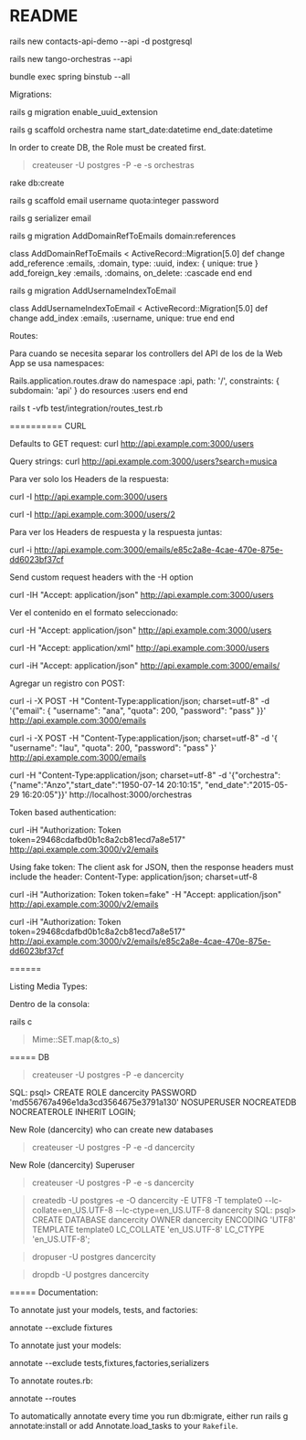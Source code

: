 # README

rails new contacts-api-demo --api -d postgresql

rails new tango-orchestras --api

bundle exec spring binstub --all


Migrations:

rails g migration enable_uuid_extension

rails g scaffold orchestra name start_date:datetime end_date:datetime

In order to create DB, the Role must be created first.
> createuser -U postgres -P -e -s orchestras

rake db:create

rails g scaffold email username quota:integer password

rails g serializer email


rails g migration AddDomainRefToEmails domain:references

class AddDomainRefToEmails < ActiveRecord::Migration[5.0]
  def change
    add_reference :emails, :domain, type: :uuid, index: { unique: true }
    add_foreign_key :emails, :domains, on_delete: :cascade
  end
end


rails g migration AddUsernameIndexToEmail

class AddUsernameIndexToEmail < ActiveRecord::Migration[5.0]
  def change
    add_index :emails, :username, unique: true
  end
end






Routes:

Para cuando se necesita separar los controllers del API de los de la Web App se usa namespaces:

Rails.application.routes.draw do
  namespace :api, path: '/', constraints: { subdomain: 'api' } do
    resources :users
  end
end


rails t -vfb test/integration/routes_test.rb





==========
CURL

Defaults to GET request:
curl http://api.example.com:3000/users

Query strings:
curl http://api.example.com:3000/users?search=musica



Para ver solo los Headers de la respuesta:

curl -I http://api.example.com:3000/users

curl -I http://api.example.com:3000/users/2



Para ver los Headers de respuesta y la respuesta juntas:

curl -i http://api.example.com:3000/emails/e85c2a8e-4cae-470e-875e-dd6023bf37cf


Send custom request headers with the -H option

curl -IH "Accept: application/json" http://api.example.com:3000/users



Ver el contenido en el formato seleccionado:

curl -H "Accept: application/json" http://api.example.com:3000/users

curl -H "Accept: application/xml" http://api.example.com:3000/users

curl -iH "Accept: application/json" http://api.example.com:3000/emails/



Agregar un registro con POST:

curl -i -X POST -H "Content-Type:application/json; charset=utf-8" -d '{"email": { "username": "ana", "quota": 200, "password": "pass" }}' http://api.example.com:3000/emails

curl -i -X POST -H "Content-Type:application/json; charset=utf-8" -d '{ "username": "lau", "quota": 200, "password": "pass" }' http://api.example.com:3000/emails

curl -H "Content-Type:application/json; charset=utf-8" -d '{"orchestra": {"name":"Anzo","start_date":"1950-07-14 20:10:15", "end_date":"2015-05-29 16:20:05"}}' http://localhost:3000/orchestras



Token based authentication:

curl -iH "Authorization: Token token=29468cdafbd0b1c8a2cb81ecd7a8e517" http://api.example.com:3000/v2/emails

Using fake token:
The client ask for JSON, then the response headers must include the header: Content-Type: application/json; charset=utf-8

curl -iH "Authorization: Token token=fake" -H "Accept: application/json" http://api.example.com:3000/v2/emails

curl -iH "Authorization: Token token=29468cdafbd0b1c8a2cb81ecd7a8e517" http://api.example.com:3000/v2/emails/e85c2a8e-4cae-470e-875e-dd6023bf37cf

======

Listing Media Types:

Dentro de la consola:

rails c

>Mime::SET.map(&:to_s)



===== DB


> createuser -U postgres -P -e dancercity

SQL:
psql> CREATE ROLE dancercity PASSWORD 'md556767a496e1da3cd3564675e3791a130' NOSUPERUSER NOCREATEDB NOCREATEROLE INHERIT LOGIN;


New Role (dancercity) who can create new databases

> createuser -U postgres -P -e -d dancercity


New Role (dancercity) Superuser

> createuser -U postgres -P -e -s dancercity



> createdb -U postgres -e -O dancercity -E UTF8 -T template0 --lc-collate=en_US.UTF-8 --lc-ctype=en_US.UTF-8 dancercity
SQL:
psql> CREATE DATABASE dancercity OWNER dancercity ENCODING 'UTF8' TEMPLATE template0 LC_COLLATE 'en_US.UTF-8' LC_CTYPE 'en_US.UTF-8';


>dropuser -U postgres dancercity

>dropdb -U postgres dancercity


=====
Documentation:

To annotate just your models, tests, and factories:

annotate --exclude fixtures

To annotate just your models:

annotate --exclude tests,fixtures,factories,serializers

To annotate routes.rb:

annotate --routes

To automatically annotate every time you run db:migrate, either run rails g annotate:install or add Annotate.load_tasks to your `Rakefile`.
